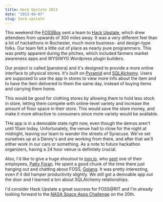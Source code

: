 ```yaml
---
title: Hack Upstate 2013
date: "2013-04-07"
slug: hack-upstate
---
```


This weekend the [FOSSBox][1] sent a team to [Hack Upstate][2], which drew
attendees from upwards of 300 miles away. It was a very different feel than a
lot of hackathons in Rochester, much more business- and design-type folks. Our
team felt a little out of place as nearly pure programmers. This was pretty
apparent during the pitches, which included farmers market awareness apps and
WYSIWYG Wordpress plugin builders.

Our project is called [panstora] and it's designed to provide a more online
interface to physical stores. It's built on [Pyramid][4] and [SQLAlchemy][5].
Users are supposed to use the app in stores to view more info about the item
and to have the item delivered to them the same day, instead of buying items
and carrying them home.

This would be good for clothing stores by allowing them to hold less stock in
store, letting them compete with online-level variety and increase the amount
of floor space in their store. This would save the store money, and make it
more attractive to consumers since more variety would be available.

THe app is in a demoable state right now, even though the demos aren't until
10am today. Unfortunately, the venue had to close for the night at midnight,
leaving our team to wander the streets of Syracuse. We've set ourselves up at a
Denny's and are working from there, and after that we'll either work in our
cars or something. As a note to future hackathon organizers, having a 24 hour
venue is definitely crucial.

Also, I'd like to give a huge shoutout to [iron.io][5], who [sent][6] one of their
employees, [Patty Foran][7]. He spent a good chunk of the time there just
hanging out and chatting about FOSS, [Golang][8]. It was pretty interesting,
even if it did hamper productivity slightly. We still got a demoable app out
the door and I learned a ton about SQLAlchemy relationships.

I'd consider Hack Upstate a great success for FOSS@RIT and I'm already looking
forward to the [NASA Space Apps Challenge][9] on the 20th.


[1]: http://foss.rit.edu/
[2]: http://hackupstate.com/
[3]: http://github.com/ryansb/panstora
[4]: http://docs.pylonsproject.org/projects/pyramid/en/latest/
[4]: http://www.sqlalchemy.org/
[5]: http://iron.io/
[6]: http://blog.iron.io/2013/04/ironio-new-york-hackathons-hack-upstate_4.html
[7]: http://paddy.io/
[8]: http://golang.org/
[9]: http://spaceappschallenge.org/
